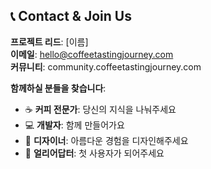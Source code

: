 ## 📞 Contact & Join Us

**프로젝트 리드**: [이름]  
**이메일**: hello@coffeetastingjourney.com  
**커뮤니티**: community.coffeetastingjourney.com  

**함께하실 분들을 찾습니다**:
- ☕ **커피 전문가**: 당신의 지식을 나눠주세요
- 💻 **개발자**: 함께 만들어가요
- 🎨 **디자이너**: 아름다운 경험을 디자인해주세요
- 📱 **얼리어답터**: 첫 사용자가 되어주세요